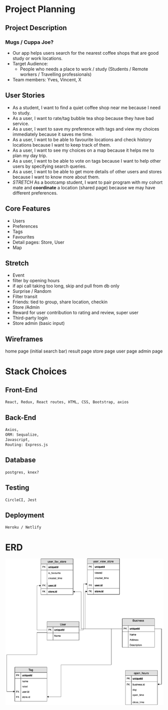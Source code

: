 # Project Planning

## Project Description 
### Mugs / Cuppa Joe?
- Our app helps users search for the nearest coffee shops that are good study or work locations.
- Target Audience:
  - People who needs a place to work / study
    (Students / Remote workers / Travelling professionals)
- Team members: Yves, Vincent, X

## User Stories
- As a student, I want to find a quiet coffee shop near me because I need to study. 
- As a user, I want to rate/tag bubble tea shop because they have bad service. 
- As a user, I want to save my preference with tags and view my choices immediately because it saves me time. 
- As a user, I want to be able to favourite locations and check history locations because I want to keep track of them.
- As a user, I want to see my choices on a map because it helps me to plan my day trip.
- As a user, I want to be able to vote on tags because I want to help other users by specifying search queries.
- As a user, I want to be able to get more details of other users and stores because I want to know more about them. 
- *STRETCH* As a bootcamp student, I want to pair program with my cohort mate and **coordinate** a location (shared page) because we may  have different preferences. 


## Core Features
- Users 
- Preferences
- Tags
- Favourites
- Detail pages: Store, User
- Map

## Stretch
- Event
- filter by opening hours
- if api call taking too long, skip and pull from db only
- Surprise / Random 
- Filter transit
- Friends: tied to group, share location, checkin
- Store /Admin
- Reward for user contribution to rating and review, super user
- Third-party login
- Store admin (basic input)

## Wireframes
home page (initial search bar)
result page 
store page
user page
admin page


# Stack Choices

## Front-End
    React, Redux, React routes, HTML, CSS, Bootstrap, axios

## Back-End
    Axios, 
    ORM: Sequalize, 
    Javascript,
    Routing: Express.js

## Database
    postgres, knex?

## Testing
    CircleCI, Jest

## Deployment 
    Heroku / Netlify

# ERD
![Entity Relations](./erds.png "Entity Relations")
